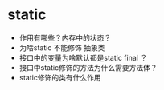 # static 

* 作用有哪些？内存中的状态？
* 为啥static 不能修饰 抽象类
* 接口中的变量为啥默认都是static final ？
* 接口中static修饰的方法为什么需要方法体？
* static修饰的类有什么作用
